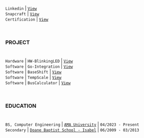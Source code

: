 #

`Linkedin` | [`View`](https://www.linkedin.com/in/kentlouisetonino) <br />
`Snapcraft` | [`View`](https://snapcraft.io/publisher/kentlouisetonino) <br />
`Certification` | [`View`](https://github.com/kentlouisetonino/kentlouisetonino/blob/develop/certification) <br />

<br />

### PROJECT
#

``Hardware`` | `HW-BlinkingLED` | [`View`](https://github.com/kentlouisetonino/hw-blinking-LED) <br />
`Software` | `Go-Integration` | [`View`](https://github.com/kentlouisetonino/go-integration) <br />
`Software` | `BaseShift` | [`View`](https://github.com/kentlouisetonino/baseshift) <br />
`Software` | `TempScale` | [`View`](https://github.com/kentlouisetonino/tempscale) <br />
`Software` | `BusCalculator` | [`View`](https://github.com/kentlouisetonino/bus-calculator) <br />

<br />

### EDUCATION
# 

`BS, Computer Engineering` | [`AMA University`](https://github.com/kentlouisetonino/kentlouisetonino/blob/develop/education/03-BS-Computer-Engineering.md) | `04/2023 - Present` <br />
`Secondary` | [`Doane Baptist School - Isabel`](https://github.com/kentlouisetonino/kentlouisetonino/blob/develop/education/01-High-School.md) | `06/2009 - 03/2013`
